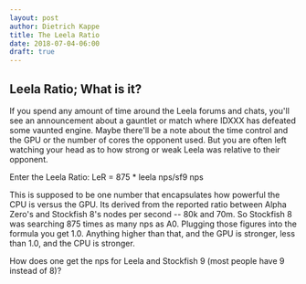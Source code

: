 ```yaml
---
layout: post
author: Dietrich Kappe
title: The Leela Ratio
date: 2018-07-04-06:00
draft: true
---
```


## Leela Ratio; What is it?

If you spend any amount of time around the Leela forums and chats, you'll see an announcement about a gauntlet or match
where IDXXX has defeated some vaunted engine. Maybe there'll be a note about the time control and the GPU or the number of
cores the opponent used. But you are often left watching your head as to how strong or weak Leela was relative to their opponent.

Enter the Leela Ratio: LeR = 875 * leela nps/sf9 nps

This is supposed to be one number that encapsulates how powerful the CPU is versus the GPU. Its derived from the reported ratio between
Alpha Zero's and Stockfish 8's nodes per second -- 80k and 70m. So Stockfish 8 was searching 875 times as many nps as A0. Plugging those
figures into the formula you get 1.0. Anything higher than that, and the GPU is stronger, less than 1.0, and the CPU is
stronger.

How does one get the nps for Leela and Stockfish 9 (most people have 9 instead of 8)?
